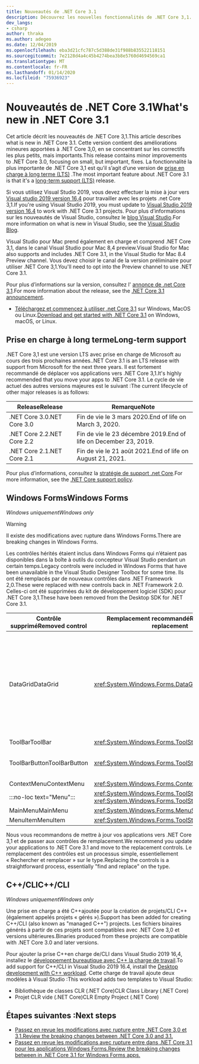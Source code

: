 ```yaml
---
title: Nouveautés de .NET Core 3.1
description: Découvrez les nouvelles fonctionnalités de .NET Core 3,1.
dev_langs:
- csharp
author: thraka
ms.author: adegeo
ms.date: 12/04/2019
ms.openlocfilehash: eba3d21cfc787c5d388de31f988b835522118151
ms.sourcegitcommit: 7e2128d4a4c45b4274bea3b8e5760d4694569ca1
ms.translationtype: MT
ms.contentlocale: fr-FR
ms.lasthandoff: 01/14/2020
ms.locfileid: "75936923"
---
```

# <a name="whats-new-in-net-core-31"></a><span data-ttu-id="efda5-103">Nouveautés de .NET Core 3.1</span><span class="sxs-lookup"><span data-stu-id="efda5-103">What's new in .NET Core 3.1</span></span>

<span data-ttu-id="efda5-104">Cet article décrit les nouveautés de .NET Core 3,1.</span><span class="sxs-lookup"><span data-stu-id="efda5-104">This article describes what is new in .NET Core 3.1.</span></span> <span data-ttu-id="efda5-105">Cette version contient des améliorations mineures apportées à .NET Core 3,0, en se concentrant sur les correctifs les plus petits, mais importants.</span><span class="sxs-lookup"><span data-stu-id="efda5-105">This release contains minor improvements to .NET Core 3.0, focusing on small, but important, fixes.</span></span> <span data-ttu-id="efda5-106">La fonctionnalité la plus importante de .NET Core 3,1 est qu’il s’agit d’une version de [prise en charge à long terme (LTS)](#long-term-support) .</span><span class="sxs-lookup"><span data-stu-id="efda5-106">The most important feature about .NET Core 3.1 is that it's a [long-term support (LTS)](#long-term-support) release.</span></span>

<span data-ttu-id="efda5-107">Si vous utilisez Visual Studio 2019, vous devez effectuer la mise à jour vers [Visual studio 2019 version 16,4](https://visualstudio.microsoft.com/downloads/) pour travailler avec les projets .net Core 3,1.</span><span class="sxs-lookup"><span data-stu-id="efda5-107">If you're using Visual Studio 2019, you must update to [Visual Studio 2019 version 16.4](https://visualstudio.microsoft.com/downloads/) to work with .NET Core 3.1 projects.</span></span> <span data-ttu-id="efda5-108">Pour plus d’informations sur les nouveautés de Visual Studio, consultez le [blog Visual Studio](https://devblogs.microsoft.com/visualstudio/tis-the-season-visual-studio-2019/).</span><span class="sxs-lookup"><span data-stu-id="efda5-108">For more information on what is new in Visual Studio, see the [Visual Studio Blog](https://devblogs.microsoft.com/visualstudio/tis-the-season-visual-studio-2019/).</span></span>

<span data-ttu-id="efda5-109">Visual Studio pour Mac prend également en charge et comprend .NET Core 3,1, dans le canal Visual Studio pour Mac 8,4 preview.</span><span class="sxs-lookup"><span data-stu-id="efda5-109">Visual Studio for Mac also supports and includes .NET Core 3.1, in the Visual Studio for Mac 8.4 Preview channel.</span></span> <span data-ttu-id="efda5-110">Vous devez choisir le canal de la version préliminaire pour utiliser .NET Core 3,1.</span><span class="sxs-lookup"><span data-stu-id="efda5-110">You'll need to opt into the Preview channel to use .NET Core 3.1.</span></span>

<span data-ttu-id="efda5-111">Pour plus d’informations sur la version, consultez l' [annonce de .net Core 3,1](https://devblogs.microsoft.com/dotnet/announcing-net-core-3-1/).</span><span class="sxs-lookup"><span data-stu-id="efda5-111">For more information about the release, see the [.NET Core 3.1 announcement](https://devblogs.microsoft.com/dotnet/announcing-net-core-3-1/).</span></span>

- <span data-ttu-id="efda5-112">[Téléchargez et commencez à utiliser .net Core 3,1](https://dotnet.microsoft.com/download/dotnet-core/3.1) sur Windows, MacOS ou Linux.</span><span class="sxs-lookup"><span data-stu-id="efda5-112">[Download and get started with .NET Core 3.1](https://dotnet.microsoft.com/download/dotnet-core/3.1) on Windows, macOS, or Linux.</span></span>

## <a name="long-term-support"></a><span data-ttu-id="efda5-113">Prise en charge à long terme</span><span class="sxs-lookup"><span data-stu-id="efda5-113">Long-term support</span></span>

<span data-ttu-id="efda5-114">.NET Core 3,1 est une version LTS avec prise en charge de Microsoft au cours des trois prochaines années.</span><span class="sxs-lookup"><span data-stu-id="efda5-114">.NET Core 3.1 is an LTS release with support from Microsoft for the next three years.</span></span> <span data-ttu-id="efda5-115">Il est fortement recommandé de déplacer vos applications vers .NET Core 3,1.</span><span class="sxs-lookup"><span data-stu-id="efda5-115">It's highly recommended that you move your apps to .NET Core 3.1.</span></span> <span data-ttu-id="efda5-116">Le cycle de vie actuel des autres versions majeures est le suivant :</span><span class="sxs-lookup"><span data-stu-id="efda5-116">The current lifecycle of other major releases is as follows:</span></span>

| <span data-ttu-id="efda5-117">Release</span><span class="sxs-lookup"><span data-stu-id="efda5-117">Release</span></span> | <span data-ttu-id="efda5-118">Remarque</span><span class="sxs-lookup"><span data-stu-id="efda5-118">Note</span></span> |
| ------- | ---- |
| <span data-ttu-id="efda5-119">.NET Core 3.0</span><span class="sxs-lookup"><span data-stu-id="efda5-119">.NET Core 3.0</span></span> | <span data-ttu-id="efda5-120">Fin de vie le 3 mars 2020.</span><span class="sxs-lookup"><span data-stu-id="efda5-120">End of life on March 3, 2020.</span></span>     |
| <span data-ttu-id="efda5-121">.NET Core 2.2</span><span class="sxs-lookup"><span data-stu-id="efda5-121">.NET Core 2.2</span></span> | <span data-ttu-id="efda5-122">Fin de vie le 23 décembre 2019.</span><span class="sxs-lookup"><span data-stu-id="efda5-122">End of life on December 23, 2019.</span></span> |
| <span data-ttu-id="efda5-123">.NET Core 2.1</span><span class="sxs-lookup"><span data-stu-id="efda5-123">.NET Core 2.1</span></span> | <span data-ttu-id="efda5-124">Fin de vie le 21 août 2021.</span><span class="sxs-lookup"><span data-stu-id="efda5-124">End of life on August 21, 2021.</span></span>    |

<span data-ttu-id="efda5-125">Pour plus d’informations, consultez la [stratégie de support .net Core](https://dotnet.microsoft.com/platform/support/policy/dotnet-core).</span><span class="sxs-lookup"><span data-stu-id="efda5-125">For more information, see the [.NET Core support policy](https://dotnet.microsoft.com/platform/support/policy/dotnet-core).</span></span>

## <a name="windows-forms"></a><span data-ttu-id="efda5-126">Windows Forms</span><span class="sxs-lookup"><span data-stu-id="efda5-126">Windows Forms</span></span>

<span data-ttu-id="efda5-127">*Windows uniquement*</span><span class="sxs-lookup"><span data-stu-id="efda5-127">*Windows only*</span></span>

> [!WARNING]
> <span data-ttu-id="efda5-128">Il existe des modifications avec rupture dans Windows Forms.</span><span class="sxs-lookup"><span data-stu-id="efda5-128">There are breaking changes in Windows Forms.</span></span>

<span data-ttu-id="efda5-129">Les contrôles hérités étaient inclus dans Windows Forms qui n’étaient pas disponibles dans la boîte à outils du concepteur Visual Studio pendant un certain temps.</span><span class="sxs-lookup"><span data-stu-id="efda5-129">Legacy controls were included in Windows Forms that have been unavailable in the Visual Studio Designer Toolbox for some time.</span></span> <span data-ttu-id="efda5-130">Ils ont été remplacés par de nouveaux contrôles dans .NET Framework 2,0.</span><span class="sxs-lookup"><span data-stu-id="efda5-130">These were replaced with new controls back in .NET Framework 2.0.</span></span> <span data-ttu-id="efda5-131">Celles-ci ont été supprimées du kit de développement logiciel (SDK) pour .NET Core 3,1.</span><span class="sxs-lookup"><span data-stu-id="efda5-131">These have been removed from the Desktop SDK for .NET Core 3.1.</span></span>

| <span data-ttu-id="efda5-132">Contrôle supprimé</span><span class="sxs-lookup"><span data-stu-id="efda5-132">Removed control</span></span> | <span data-ttu-id="efda5-133">Remplacement recommandé</span><span class="sxs-lookup"><span data-stu-id="efda5-133">Recommended replacement</span></span> | <span data-ttu-id="efda5-134">API associées supprimées</span><span class="sxs-lookup"><span data-stu-id="efda5-134">Associated APIs removed</span></span> |
| --------------- | ----------------------- | ----------------------- |
| <span data-ttu-id="efda5-135">DataGrid</span><span class="sxs-lookup"><span data-stu-id="efda5-135">DataGrid</span></span>        | <xref:System.Windows.Forms.DataGridView>      | <span data-ttu-id="efda5-136">DataGridCell</span><span class="sxs-lookup"><span data-stu-id="efda5-136">DataGridCell</span></span><br/><span data-ttu-id="efda5-137">DataGridRow</span><span class="sxs-lookup"><span data-stu-id="efda5-137">DataGridRow</span></span><br/><span data-ttu-id="efda5-138">DataGridTableCollection</span><span class="sxs-lookup"><span data-stu-id="efda5-138">DataGridTableCollection</span></span><br/><span data-ttu-id="efda5-139">DataGridColumnCollection</span><span class="sxs-lookup"><span data-stu-id="efda5-139">DataGridColumnCollection</span></span><br/><span data-ttu-id="efda5-140">MappingName</span><span class="sxs-lookup"><span data-stu-id="efda5-140">DataGridTableStyle</span></span><br/><span data-ttu-id="efda5-141">DataGridColumnStyle</span><span class="sxs-lookup"><span data-stu-id="efda5-141">DataGridColumnStyle</span></span><br/><span data-ttu-id="efda5-142">DataGridLineStyle</span><span class="sxs-lookup"><span data-stu-id="efda5-142">DataGridLineStyle</span></span><br/><span data-ttu-id="efda5-143">DataGridParentRowsLabel</span><span class="sxs-lookup"><span data-stu-id="efda5-143">DataGridParentRowsLabel</span></span><br/><span data-ttu-id="efda5-144">DataGridParentRowsLabelStyle</span><span class="sxs-lookup"><span data-stu-id="efda5-144">DataGridParentRowsLabelStyle</span></span><br/><span data-ttu-id="efda5-145">DataGridBoolColumn</span><span class="sxs-lookup"><span data-stu-id="efda5-145">DataGridBoolColumn</span></span><br/><span data-ttu-id="efda5-146">DataGridTextBox</span><span class="sxs-lookup"><span data-stu-id="efda5-146">DataGridTextBox</span></span><br/><span data-ttu-id="efda5-147">GridColumnStylesCollection</span><span class="sxs-lookup"><span data-stu-id="efda5-147">GridColumnStylesCollection</span></span><br/><span data-ttu-id="efda5-148">GridTableStylesCollection</span><span class="sxs-lookup"><span data-stu-id="efda5-148">GridTableStylesCollection</span></span><br/><span data-ttu-id="efda5-149">HitTestType</span><span class="sxs-lookup"><span data-stu-id="efda5-149">HitTestType</span></span> |
| <span data-ttu-id="efda5-150">ToolBar</span><span class="sxs-lookup"><span data-stu-id="efda5-150">ToolBar</span></span>         | <xref:System.Windows.Forms.ToolStrip>         | <span data-ttu-id="efda5-151">ToolBarAppearance</span><span class="sxs-lookup"><span data-stu-id="efda5-151">ToolBarAppearance</span></span> |
| <span data-ttu-id="efda5-152">ToolBarButton</span><span class="sxs-lookup"><span data-stu-id="efda5-152">ToolBarButton</span></span>   | <xref:System.Windows.Forms.ToolStripButton>   | <span data-ttu-id="efda5-153">ToolBarButtonClickEventArgs</span><span class="sxs-lookup"><span data-stu-id="efda5-153">ToolBarButtonClickEventArgs</span></span><br/><span data-ttu-id="efda5-154">ToolBarButtonClickEventHandler</span><span class="sxs-lookup"><span data-stu-id="efda5-154">ToolBarButtonClickEventHandler</span></span><br/><span data-ttu-id="efda5-155">ToolBarButtonStyle</span><span class="sxs-lookup"><span data-stu-id="efda5-155">ToolBarButtonStyle</span></span><br/><span data-ttu-id="efda5-156">ToolBarTextAlign</span><span class="sxs-lookup"><span data-stu-id="efda5-156">ToolBarTextAlign</span></span> |
| <span data-ttu-id="efda5-157">ContextMenu</span><span class="sxs-lookup"><span data-stu-id="efda5-157">ContextMenu</span></span>     | <xref:System.Windows.Forms.ContextMenuStrip>  |  |
| :::no-loc text="Menu"::: | <xref:System.Windows.Forms.ToolStripDropDown><br/><xref:System.Windows.Forms.ToolStripDropDownMenu> | <span data-ttu-id="efda5-158">MenuItemCollection</span><span class="sxs-lookup"><span data-stu-id="efda5-158">MenuItemCollection</span></span> |
| <span data-ttu-id="efda5-159">MainMenu</span><span class="sxs-lookup"><span data-stu-id="efda5-159">MainMenu</span></span>        | <xref:System.Windows.Forms.MenuStrip>         |  |
| <span data-ttu-id="efda5-160">MenuItem</span><span class="sxs-lookup"><span data-stu-id="efda5-160">MenuItem</span></span>        | <xref:System.Windows.Forms.ToolStripMenuItem> |  |

<span data-ttu-id="efda5-161">Nous vous recommandons de mettre à jour vos applications vers .NET Core 3,1 et de passer aux contrôles de remplacement.</span><span class="sxs-lookup"><span data-stu-id="efda5-161">We recommend you update your applications to .NET Core 3.1 and move to the replacement controls.</span></span> <span data-ttu-id="efda5-162">Le remplacement des contrôles est un processus simple, essentiellement « Rechercher et remplacer » sur le type.</span><span class="sxs-lookup"><span data-stu-id="efda5-162">Replacing the controls is a straightforward process, essentially "find and replace" on the type.</span></span>

## <a name="ccli"></a><span data-ttu-id="efda5-163">C++/CLI</span><span class="sxs-lookup"><span data-stu-id="efda5-163">C++/CLI</span></span>

<span data-ttu-id="efda5-164">*Windows uniquement*</span><span class="sxs-lookup"><span data-stu-id="efda5-164">*Windows only*</span></span>

<span data-ttu-id="efda5-165">Une prise en charge a été C++ajoutée pour la création de projets/CLI C++(également appelés projets « gérés »).</span><span class="sxs-lookup"><span data-stu-id="efda5-165">Support has been added for creating C++/CLI (also known as "managed C++") projects.</span></span> <span data-ttu-id="efda5-166">Les fichiers binaires générés à partir de ces projets sont compatibles avec .NET Core 3,0 et versions ultérieures.</span><span class="sxs-lookup"><span data-stu-id="efda5-166">Binaries produced from these projects are compatible with .NET Core 3.0 and later versions.</span></span>

<span data-ttu-id="efda5-167">Pour ajouter la prise C++en charge de/CLI dans Visual Studio 2019 16,4, installez le [développement bureautique avec C++ la charge de travail](https://docs.microsoft.com/cpp/build/vscpp-step-0-installation?view=vs-2019#step-4---choose-workloads).</span><span class="sxs-lookup"><span data-stu-id="efda5-167">To add support for C++/CLI in Visual Studio 2019 16.4, install the [Desktop development with C++ workload](https://docs.microsoft.com/cpp/build/vscpp-step-0-installation?view=vs-2019#step-4---choose-workloads).</span></span> <span data-ttu-id="efda5-168">Cette charge de travail ajoute deux modèles à Visual Studio :</span><span class="sxs-lookup"><span data-stu-id="efda5-168">This workload adds two templates to Visual Studio:</span></span>

- <span data-ttu-id="efda5-169">Bibliothèque de classes CLR (.NET Core)</span><span class="sxs-lookup"><span data-stu-id="efda5-169">CLR Class Library (.NET Core)</span></span>
- <span data-ttu-id="efda5-170">Projet CLR vide (.NET Core)</span><span class="sxs-lookup"><span data-stu-id="efda5-170">CLR Empty Project (.NET Core)</span></span>

## <a name="next-steps"></a><span data-ttu-id="efda5-171">Étapes suivantes :</span><span class="sxs-lookup"><span data-stu-id="efda5-171">Next steps</span></span>

- [<span data-ttu-id="efda5-172">Passez en revue les modifications avec rupture entre .NET Core 3,0 et 3,1.</span><span class="sxs-lookup"><span data-stu-id="efda5-172">Review the breaking changes between .NET Core 3.0 and 3.1.</span></span>](../compatibility/3.0-3.1.md)
- [<span data-ttu-id="efda5-173">Passez en revue les modifications avec rupture entre dans .NET Core 3,1 pour les applications Windows Forms.</span><span class="sxs-lookup"><span data-stu-id="efda5-173">Review the breaking changes between in .NET Core 3.1 for Windows Forms apps.</span></span>](../compatibility/winforms.md#net-core-31)
